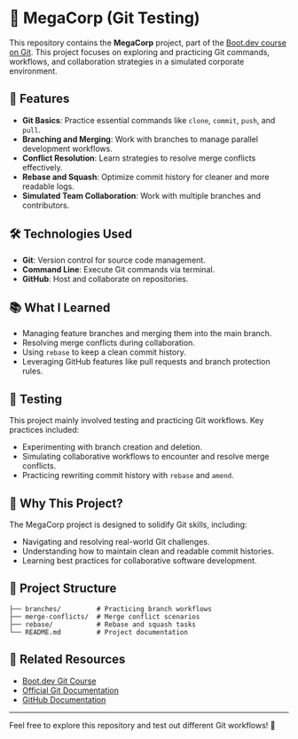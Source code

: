 # 🏢 MegaCorp (Git Testing)

This repository contains the **MegaCorp** project, part of the [Boot.dev course on Git](https://www.boot.dev/courses/learn-git-2). This project focuses on exploring and practicing Git commands, workflows, and collaboration strategies in a simulated corporate environment.

## 🚀 Features

- **Git Basics**: Practice essential commands like `clone`, `commit`, `push`, and `pull`.
- **Branching and Merging**: Work with branches to manage parallel development workflows.
- **Conflict Resolution**: Learn strategies to resolve merge conflicts effectively.
- **Rebase and Squash**: Optimize commit history for cleaner and more readable logs.
- **Simulated Team Collaboration**: Work with multiple branches and contributors.

## 🛠️ Technologies Used

- **Git**: Version control for source code management.
- **Command Line**: Execute Git commands via terminal.
- **GitHub**: Host and collaborate on repositories.

## 📚 What I Learned

- Managing feature branches and merging them into the main branch.
- Resolving merge conflicts during collaboration.
- Using `rebase` to keep a clean commit history.
- Leveraging GitHub features like pull requests and branch protection rules.

## 🧪 Testing

This project mainly involved testing and practicing Git workflows. Key practices included:

- Experimenting with branch creation and deletion.
- Simulating collaborative workflows to encounter and resolve merge conflicts.
- Practicing rewriting commit history with `rebase` and `amend`.

## 🌟 Why This Project?

The MegaCorp project is designed to solidify Git skills, including:

- Navigating and resolving real-world Git challenges.
- Understanding how to maintain clean and readable commit histories.
- Learning best practices for collaborative software development.

## 📂 Project Structure

```
├── branches/         # Practicing branch workflows
├── merge-conflicts/  # Merge conflict scenarios
├── rebase/           # Rebase and squash tasks
└── README.md         # Project documentation
```

## 🔗 Related Resources

- [Boot.dev Git Course](https://www.boot.dev/courses/learn-git-2)
- [Official Git Documentation](https://git-scm.com/doc)
- [GitHub Documentation](https://docs.github.com/en)

---

Feel free to explore this repository and test out different Git workflows! 🏢
